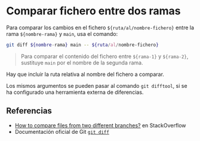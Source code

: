 # Comparar fichero entre dos ramas

Para comparar los cambios en el fichero `${ruta/al/nombre-fichero}` entre la rama `${nombre-rama}` y `main`, usa el comando:

```bash
git diff ${nombre-rama} main -- ${ruta/al/nombre-fichero}
```

> Para comparar el contenido del fichero entre `${rama-1}` y `${rama-2}`, sustituye `main` por el nombre de la segunda rama.

Hay que incluir la ruta relativa al nombre del fichero a comparar.

Los mismos argumentos se pueden pasar al comando `git difftool`, si se ha configurado una herramienta externa de diferencias.

## Referencias

- [How to compare files from two different branches?](https://stackoverflow.com/questions/4099742/how-to-compare-files-from-two-different-branches) en StackOverflow
- Documentación oficial de Git [`git diff`](https://git-scm.com/docs/git-diff)
